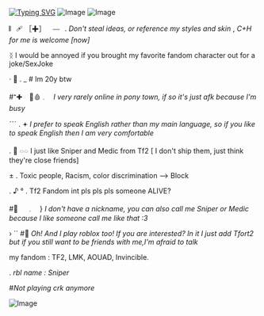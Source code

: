 [![Typing SVG](https://readme-typing-svg.herokuapp.com?font=Fira+Code&pause=1000&color=E6740076&width=435&lines=ANGSTROMM!+)](https://git.io/typing-svg)
![Image](https://github.com/user-attachments/assets/6dadf0b3-5b83-47e9-9645-61cc1f8920ee)
![Image](https://github.com/user-attachments/assets/0fca6da8-3ed3-473c-b18a-b9bbea21ca9e)

𝄃𝄀⠀🩹 ［✚］⠀ ⎯⎯⠀. *Don't steal ideas, or reference my styles and skin* , 
*C+H for me is welcome [now]*

ᛝ I would be annoyed if you brought my favorite fandom character out for a joke/SexJoke 

· 👾 . _ #  Im 20y btw

#⁺✚　💉🩸  𓈒　 *I very rarely online in pony town, if so it's just afk because I'm busy*

ˊˊˊ .  𖥔 *I prefer to speak English rather than my main language, so if you like to speak English then I am very comfortable*

. 💜 𓏏𓏏 I just like Sniper and Medic from Tf2 [ I don't ship them,  just think they're close friends]

± .   Toxic people, Racism, color discrimination —> Block

. ♪ ° .  Tf2 Fandom int pls pls pls someone ALIVE? 

#🔮 　 𓈒　 }   *I don't have a nickname, you can also call me Sniper or Medic because I like someone call me like that :3*

› `` #💜 *Oh! And I play roblox too! If you are interested? In it I just add Tfort2 but if you still want to be friends with me,I'm afraid to talk*

my fandom : TF2, LMK, AOUAD, Invincible. 

. *rbl name : Sniper*

#*Not playing crk anymore*

![Image](https://github.com/user-attachments/assets/e14adeea-32b0-461d-b49d-951335d04fe9)
